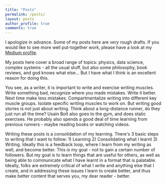 ```yaml
---
title: "Posts"
permalink: /posts/
layout: posts
author_profile: true
comments: true
---
```


I apologize in advance. Some of my posts here are *very* rough drafts. If you would like to see more well put-together work, please have a look at my [Medium profile](https://skanda-vivek.medium.com/).

My posts here cover a broad range of topics: physics, data science, complex systems - all the usual stuff, but also some philosophy, book reviews, and god knows what else... But I have what I think is an excellent reason for doing this.

You see, as a writer, it is important to write and exercise writing muscles. Write something bad, recognize where you made mistakes. Write it better. Next time make less mistakes. Compartmentalize writing into different key muscle groups. Isolate specific writing muscles to work on. But writing good stories is not just about writing. Think about a long-distance runner, do they just run all the time? Usain Bolt also goes to the gym, and does static exercises. He probably also spends a good deal of time learning from previous runners - maybe reading books or watching videos.

Writing these posts is a consolidation of my learning. There's 3 basic steps to writing that I want to follow: 1) Learning 2) Consolidating what I learnt 3) Writing. Ideally this is a feedback loop, where I learn from my writing as well, and become better. This *is* my goal - not to gain a certain number of followers. But my goal is to learn things that are useful for others, as well as being able to communicate what I have learnt in a format that is palatable. Ideally, folks are extremely critical of what I write and anything else that I create, and in addressing these issues I learn to create better, and thus make better content that serves you, my dear reader - better.
